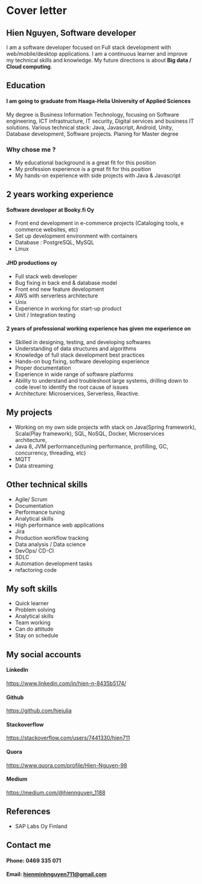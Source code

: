 # Cover letter

## Hien Nguyen, Software developer 
I am a software developer focused on Full stack development with web/mobile/desktop applications.
I am a continuous learner and improve my technical skills and knowledge.
My future directions is about **Big data / Cloud computing**. 


## Education 
#### I am going to graduate from Haaga-Helia University of Applied Sciences 
My degree is Business Information Technology, focusing on Software engineering, ICT infrastructure, IT security,
Digital services and business IT solutions.
Various technical stack: Java, Javascript, Android, Unity, Database development, Software projects.
Planing for Master degree 


### Why chose me ?
+ My educational background is a great fit for this position 
+ My profession experience is a great fit for this position 
+ My hands-on experience with side projects with Java & Javascript 


## 2 years working experience   

#### Software developer at Booky.fi Oy
+ Front end development in e-commerce projects (Cataloging tools, e commerce websites, etc)
+ Set up development environment with containers 
+ Database : PostgreSQL, MySQL 
+ Linux 

#### JHD productions oy 
+ Full stack web developer 
+ Bug fixing in back end & database model 
+ Front end new feature development 
+ AWS with serverless architecture
+ Unix 
+ Experience in working for start-up product 
+ Unit / Integration testing 

#### 2 years of professional working experience has given me experience on 
+ Skilled in designing, testing, and developing softwares 
+ Understanding of data structures and algorithms 
+ Knowledge of full stack development best practices 
+ Hands-on bug fixing, software developing experience 
+ Proper documentation 
+ Experience in wide range of software platforms 
+ Ability to understand and troubleshoot large systems, drilling down to code level to identify the root cause of issues
+ Architecture: Microservices, Serverless, Reactive.


## My projects 
+ Working on my own side projects with stack on Java(Spring framework), Scala(Play framework), 
SQL, NoSQL, Docker, Microservices architecture, 
+ Java 8, JVM performance(tuning performance, profilling, GC, concurrency, threading, etc)
+ MQTT 
+ Data streaming 


## Other technical skills  
+ Agile/ Scrum 
+ Documentation 
+ Performance tuning 
+ Analytical skills 
+ High performance web applications 
+ Jira
+ Production workflow tracking 
+ Data analysis / Data science 
+ DevOps/ CD-CI
+ SDLC 
+ Automation development tasks 
+ refactoring code 


## My soft skills 
+ Quick learner 
+ Problem solving 
+ Analytical skills
+ Team working 
+ Can do attitude
+ Stay on schedule 


## My social accounts 
#### LinkedIn 
https://www.linkedin.com/in/hien-n-8435b5174/
#### Github 
https://github.com/hiejulia
#### Stackoverflow 
https://stackoverflow.com/users/7441330/hien711
#### Quora
https://www.quora.com/profile/Hien-Nguyen-98
#### Medium
https://medium.com/@hiennguyen_1188
## References
+ SAP Labs Oy Finland


## Contact me  
#### Phone: 0469 335 071 
#### Email: hienminhnguyen711@gmail.com
